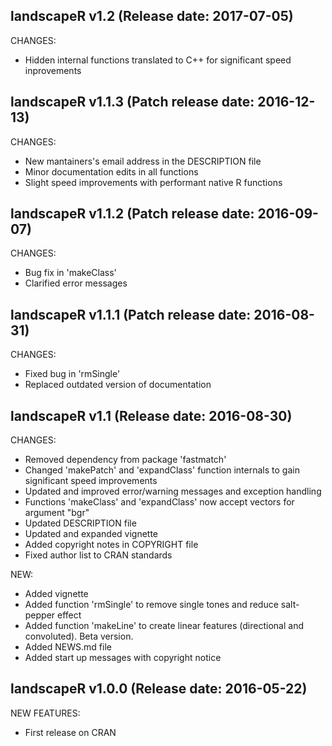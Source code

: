 landscapeR v1.2 (Release date: 2017-07-05)
-----------------------------------------------
CHANGES:

* Hidden internal functions translated to C++ for significant speed inprovements


landscapeR v1.1.3 (Patch release date: 2016-12-13)
-----------------------------------------------
CHANGES:

* New mantainers's email address in the DESCRIPTION file
* Minor documentation edits in all functions
* Slight speed improvements with performant native R functions


landscapeR v1.1.2 (Patch release date: 2016-09-07)
-----------------------------------------------
CHANGES:

* Bug fix in 'makeClass'
* Clarified error messages


landscapeR v1.1.1 (Patch release date: 2016-08-31)
-----------------------------------------------
CHANGES:

* Fixed bug in 'rmSingle'
* Replaced outdated version of documentation 


landscapeR v1.1 (Release date: 2016-08-30)
-----------------------------------------------
CHANGES:

* Removed dependency from package 'fastmatch'
* Changed 'makePatch' and 'expandClass' function internals to gain significant speed improvements
* Updated and improved error/warning messages and exception handling
* Functions 'makeClass' and 'expandClass' now accept vectors for argument "bgr"
* Updated DESCRIPTION file
* Updated and expanded vignette 
* Added copyright notes in COPYRIGHT file
* Fixed author list to CRAN standards

NEW:

* Added vignette
* Added function 'rmSingle' to remove single tones and reduce salt-pepper effect
* Added function  'makeLine' to create linear features (directional and convoluted). Beta version.
* Added NEWS.md file
* Added start up messages with copyright notice


landscapeR v1.0.0 (Release date: 2016-05-22)
-----------------------------------------------
NEW FEATURES:

* First release on CRAN
